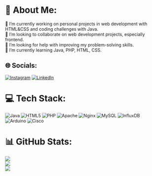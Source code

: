 # 💫 About Me:
🔭 I’m currently working on personal projects in web development with HTML&CSS and coding challenges with Java.<br>👯 I’m looking to collaborate on web development projects, especially frontend.<br>🤝 I’m looking for help with improving my problem-solving skills.<br>🌱 I’m currently learning Java, PHP, HTML, CSS.


## 🌐 Socials:
[![Instagram](https://img.shields.io/badge/Instagram-%23E4405F.svg?logo=Instagram&logoColor=white)](https://instagram.com/caaseey_) [![LinkedIn](https://img.shields.io/badge/LinkedIn-%230077B5.svg?logo=linkedin&logoColor=white)]([https://linkedin.com/in/Casey_Cleto_Belen](https://www.linkedin.com/in/casey-cleto-belen-166033307/)) 

# 💻 Tech Stack:
![Java](https://img.shields.io/badge/java-%23ED8B00.svg?style=flat&logo=openjdk&logoColor=white) ![HTML5](https://img.shields.io/badge/html5-%23E34F26.svg?style=flat&logo=html5&logoColor=white) ![PHP](https://img.shields.io/badge/php-%23777BB4.svg?style=flat&logo=php&logoColor=white) ![Apache](https://img.shields.io/badge/apache-%23D42029.svg?style=flat&logo=apache&logoColor=white) ![Nginx](https://img.shields.io/badge/nginx-%23009639.svg?style=flat&logo=nginx&logoColor=white) ![MySQL](https://img.shields.io/badge/mysql-4479A1.svg?style=flat&logo=mysql&logoColor=white) ![InfluxDB](https://img.shields.io/badge/InfluxDB-22ADF6?style=flat&logo=InfluxDB&logoColor=white) ![Arduino](https://img.shields.io/badge/-Arduino-00979D?style=flat&logo=Arduino&logoColor=white) ![Cisco](https://img.shields.io/badge/cisco-%23049fd9.svg?style=flat&logo=cisco&logoColor=black)
# 📊 GitHub Stats:
![](https://github-readme-stats.vercel.app/api?username=caaseey&theme=tokyonight&hide_border=false&include_all_commits=false&count_private=false)<br/>
![](https://github-readme-streak-stats.herokuapp.com/?user=caaseey&theme=tokyonight&hide_border=false)<br/>
![](https://github-readme-stats.vercel.app/api/top-langs/?username=caaseey&theme=tokyonight&hide_border=false&include_all_commits=false&count_private=false&layout=compact)
<!-- Proudly created with GPRM ( https://gprm.itsvg.in ) -->
